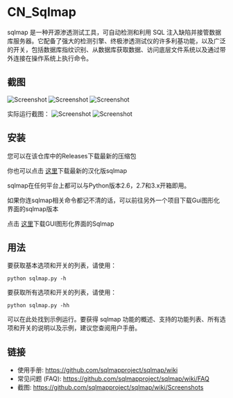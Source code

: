 # CN_Sqlmap
sqlmap 是一种开源渗透测试工具，可自动检测和利用 SQL 注入缺陷并接管数据库服务器。它配备了强大的检测引擎、终极渗透测试仪的许多利基功能，以及广泛的开关，包括数据库指纹识别、从数据库获取数据、访问底层文件系统以及通过带外连接在操作系统上执行命令。

截图
----
![Screenshot](https://blog.hackersafe.cn/usr/uploads/2023/04/2008154009.png)
![Screenshot](https://blog.hackersafe.cn/usr/uploads/2023/04/3557448478.png)
![Screenshot](https://blog.hackersafe.cn/usr/uploads/2023/04/2487631865.png)

实际运行截图：
![Screenshot](https://blog.hackersafe.cn/usr/uploads/2023/04/2584965377.jpg)
![Screenshot](https://blog.hackersafe.cn/usr/uploads/2023/04/1893377604.png)

安装
----
您可以在该仓库中的Releases下载最新的压缩包

你也可以点击 [这里](https://github.com/BugFor-Pings/CN_Sqlmap/releases/download/V1.7.1.1/sqlmap_CN.zip)下载最新的汉化版sqlmap


sqlmap在任何平台上都可以与Python版本2.6，2.7和3.x开箱即用。

如果你连sqlmap相关命令都记不清的话，可以前往另外一个项目下载Gui图形化界面的sqlmap版本

点击 [这里](https://github.com/BugFor-Pings/Sqlmap_Gui/archive/refs/heads/main.zip)下载GUI图形化界面的Sqlmap

用法
----
要获取基本选项和开关的列表，请使用：
```
python sqlmap.py -h
```
要获取所有选项和开关的列表，请使用：
```
python sqlmap.py -hh
```
可以在此处找到示例运行。要获得 sqlmap 功能的概述、支持的功能列表、所有选项和开关的说明以及示例，建议您查阅用户手册。

链接
----
* 使用手册: https://github.com/sqlmapproject/sqlmap/wiki
* 常见问题 (FAQ): https://github.com/sqlmapproject/sqlmap/wiki/FAQ
* 截图: https://github.com/sqlmapproject/sqlmap/wiki/Screenshots
